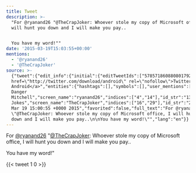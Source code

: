 ```yaml
---
title: Tweet
description: >-
  "For @ryanand26 "@TheCrapJoker: Whoever stole my copy of Microsoft office, I
  will hunt you down and I will make you pay..


  You have my word!""
date: '2015-03-19T15:03:55+00:00'
mentions:
  - '@ryanand26'
  - '@TheCrapJoker'
source: >-
  {"tweet":{"edit_info":{"initial":{"editTweetIds":["578571860880801792"],"editableUntil":"2015-03-19T16:00:55.636Z","editsRemaining":"5","isEditEligible":true}},"retweeted":false,"source":"<a
  href=\"http://twitter.com/download/android\" rel=\"nofollow\">Twitter for
  Android</a>","entities":{"hashtags":[],"symbols":[],"user_mentions":[{"name":"Ryan
  Danger
  Mitchell","screen_name":"ryanand26","indices":["4","14"],"id_str":"13243792","id":"13243792"},{"name":"Crap
  Jokes","screen_name":"TheCrapJoker","indices":["16","29"],"id_str":"2871698596","id":"2871698596"}],"urls":[]},"display_text_range":["0","140"],"favorite_count":"1","id_str":"578571860880801792","truncated":false,"retweet_count":"0","id":"578571860880801792","created_at":"Thu
  Mar 19 15:00:55 +0000 2015","favorited":false,"full_text":"For @ryanand26
  \"@TheCrapJoker: Whoever stole my copy of Microsoft office, I will hunt you
  down and I will make you pay..\n\nYou have my word!\"","lang":"en"}}
---
```

For [@ryanand26](https://twitter.com/@ryanand26) "[@TheCrapJoker](https://twitter.com/@TheCrapJoker): Whoever stole my copy of Microsoft office, I will hunt you down and I will make you pay..

You have my word!"
    
{{< tweet 1 0 >}}
    
